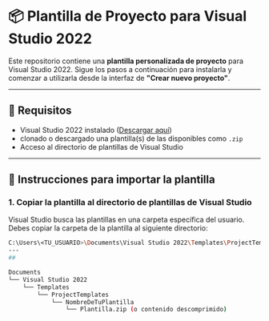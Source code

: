 # 📦 Plantilla de Proyecto para Visual Studio 2022

Este repositorio contiene una **plantilla personalizada de proyecto** para Visual Studio 2022. Sigue los pasos a continuación para instalarla y comenzar a utilizarla desde la interfaz de **"Crear nuevo proyecto"**.

---

## 🧰 Requisitos

- Visual Studio 2022 instalado ([Descargar aquí](https://visualstudio.microsoft.com/es/vs/))
- clonado o descargado una plantilla(s) de las disponibles como  `.zip`
- Acceso al directorio de plantillas de Visual Studio

---

## 🚀 Instrucciones para importar la plantilla

### 1. Copiar la plantilla al directorio de plantillas de Visual Studio

Visual Studio busca las plantillas en una carpeta específica del usuario. Debes copiar la carpeta de la plantilla al siguiente directorio:

```bash
C:\Users\<TU_USUARIO>\Documents\Visual Studio 2022\Templates\ProjectTemplates
---
##

Documents
└── Visual Studio 2022
    └── Templates
        └── ProjectTemplates
            └── NombreDeTuPlantilla
                └── Plantilla.zip (o contenido descomprimido)


